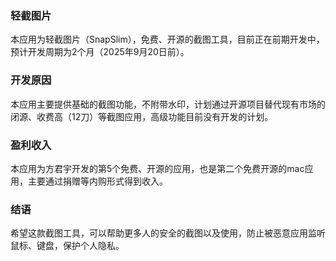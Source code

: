 <h3>轻截图片</h3>
<p>本应用为轻截图片（SnapSlim），免费、开源的截图工具，目前正在前期开发中，预计开发周期为2个月（2025年9月20日前）。</p>
<h3>开发原因</h3>
<p>本应用主要提供基础的截图功能，不附带水印，计划通过开源项目替代现有市场的闭源、收费高（12刀）等截图应用，高级功能目前没有开发的计划。</p>
<h3>盈利收入</h3>
<p>本应用为方君宇开发的第5个免费、开源的应用，也是第二个免费开源的mac应用，主要通过捐赠等内购形式得到收入。</p>
<h3>结语</h3>
<p>希望这款截图工具，可以帮助更多人的安全的截图以及使用，防止被恶意应用监听鼠标、键盘，保护个人隐私。</p>
